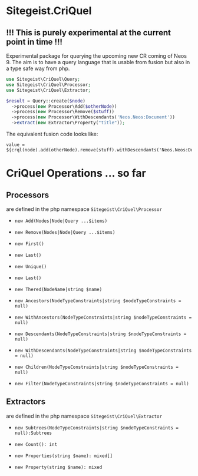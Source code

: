 # Sitegeist.CriQuel
## !!! This is purely experimental at the current point in time !!! 

Experimental package for querying the upcoming new CR coming of Neos 9.
The aim is to have a query language that is usable from fusion but also 
in a type safe way from php.

```php
use Sitegeist\CriQuel\Query;
use Sitegeist\CriQuel\Processor;
use Sitegeist\CriQuel\Extractor;

$result = Query::create($node)
  ->process(new Processor\Add($otherNode))
  ->process(new Processor\Remove($stuff))
  ->process(new Processor\WithDescendants('Neos.Neos:Document'))
  ->extract(new Extractor\Property("title"));
```

The equivalent fusion code looks like:

```neosfusion
value = ${crql(node).add(otherNode).remove(stuff).withDescendants('Neos.Neos:Document').get()}
```

# CriQuel Operations ... so far

## Processors

are defined in the php namespace `Sitegeist\CriQuel\Processor`

- `new Add(Nodes|Node|Query ...$items)` 
- `new Remove(Nodes|Node|Query ...$items)` 

- `new First()`
- `new Last()`
- `new Unique()`
- `new Last()`

- `new Thered(NodeName|string $name)`

- `new Ancestors(NodeTypeConstraints|string $nodeTypeConstraints = null)`
- `new WithAncestors(NodeTypeConstraints|string $nodeTypeConstraints = null)`
- `new Descendants(NodeTypeConstraints|string $nodeTypeConstraints = null)`
- `new WithDescendants(NodeTypeConstraints|string $nodeTypeConstraints = null)`
- `new Children(NodeTypeConstraints|string $nodeTypeConstraints = null)`
- `new Filter(NodeTypeConstraints|string $nodeTypeConstraints = null)`

## Extractors

are defined in the php namespace `Sitegeist\CriQuel\Extractor`

- `new Subtrees(NodeTypeConstraints|string $nodeTypeConstraints = null):Subtrees` 

- `new Count(): int`
- `new Properties(string $name): mixed[]`
- `new Property(string $name): mixed`
